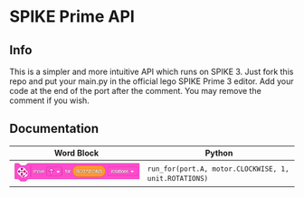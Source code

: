 # SPIKE Prime API
## Info
This is a simpler and more intuitive API which runs on SPIKE 3. Just fork this repo and put your main.py in the official lego SPIKE Prime 3 editor. Add your code at the end of the port after the comment. You may remove the comment if you wish.
## Documentation
| Word Block | Python |
|---|---|
| ![move_forward_for_rotations](./images/move_forward_for_rotations.png) | `run_for(port.A, motor.CLOCKWISE, 1, unit.ROTATIONS)`|
